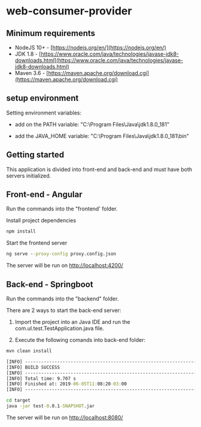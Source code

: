 # web-consumer-provider






## Minimum requirements
- NodeJS 10+ -  [https://nodejs.org/en/](https://nodejs.org/en/)
- JDK 1.8 - [https://www.oracle.com/java/technologies/javase-jdk8-downloads.html](https://www.oracle.com/java/technologies/javase-jdk8-downloads.html)
- Maven 3.6 -  [https://maven.apache.org/download.cgi](https://maven.apache.org/download.cgi)

## setup environment
Setting environment variables:

- add on the PATH variable: "C:\Program Files\Java\jdk1.8.0_181"

- add the JAVA_HOME variable: "C:\Program Files\Java\jdk1.8.0_181\bin"


## Getting started
 
This application is divided into front-end and back-end and must have both servers initialized.

## Front-end - Angular

Run the commands into the "frontend' folder.

Install project dependencies 
```cmd
npm install
```

Start the frontend server  
```cmd
ng serve --proxy-config proxy.config.json
```
The server will be run on [http://localhost:4200/](http://localhost:4200/)

## Back-end - Springboot

Run the commands into the "backend" folder.

There are 2 ways to start the back-end server:

1.  Import the project into an Java IDE and run the com.ul.test.TestApplication.java file.

2. Execute the following comands into back-end folder:
```cmd
mvn clean install

[INFO] ------------------------------------------------------------------------  
[INFO] BUILD SUCCESS  
[INFO] ------------------------------------------------------------------------  
[INFO] Total time: 9.707 s  
[INFO] Finished at: 2019-06-05T11:08:20-03:00  
[INFO] ------------------------------------------------------------------------

cd target
java -jar test-0.0.1-SNAPSHOT.jar
```
The server will be run on [http://localhost:8080/](http://localhost:8280/)
